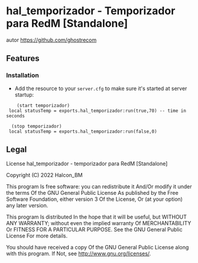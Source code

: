 # hal_temporizador - Temporizador para RedM [Standalone]

autor  https://github.com/ghostrecom
## Features


### Installation


- Add the resource to your `server.cfg` to make sure it's started at server startup:

```
    (start temporizador)
 local statusTemp = exports.hal_temporizador:run(true,70) -- time in seconds

```


```
  (stop temporizador)
 local statusTemp = exports.hal_temporizador:run(false,0)

```

## Legal
License
hal_temporizador - temporizador para RedM [Standalone]

Copyright (C) 2022 Halcon_BM

This program Is free software: you can redistribute it And/Or modify it under the terms Of the GNU General Public License As published by the Free Software Foundation, either version 3 Of the License, Or (at your option) any later version.

This program Is distributed In the hope that it will be useful, but WITHOUT ANY WARRANTY; without even the implied warranty Of MERCHANTABILITY Or FITNESS FOR A PARTICULAR PURPOSE. See the GNU General Public License For more details.

You should have received a copy Of the GNU General Public License along with this program. If Not, see http://www.gnu.org/licenses/.
